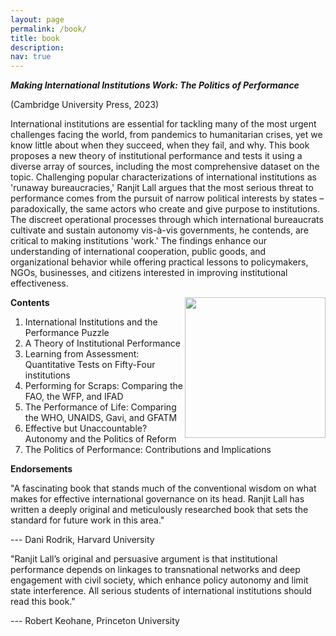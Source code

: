 ```yaml
---
layout: page
permalink: /book/
title: book
description:
nav: true
---
```


**_Making International Institutions Work: The Politics of Performance_**

(Cambridge University Press, 2023)

International institutions are essential for tackling many of the most urgent challenges facing the world, from pandemics to humanitarian crises, yet we know little about when they succeed, when they fail, and why. This book proposes a new theory of institutional performance and tests it using a diverse array of sources, including the most comprehensive dataset on the topic. Challenging popular characterizations of international institutions as 'runaway bureaucracies,' Ranjit Lall argues that the most serious threat to performance comes from the pursuit of narrow political interests by states – paradoxically, the same actors who create and give purpose to institutions. The discreet operational processes through which international bureaucrats cultivate and sustain autonomy vis-à-vis governments, he contends, are critical to making institutions 'work.' The findings enhance our understanding of international cooperation, public goods, and organizational behavior while offering practical lessons to policymakers, NGOs, businesses, and citizens interested in improving institutional effectiveness.


<img align="right" src="https://user-images.githubusercontent.com/35332935/202039275-5e2f34a2-84af-4020-b843-ea42ad7e17a2.png" width="225">


**Contents**

1. International Institutions and the Performance Puzzle
2. A Theory of Institutional Performance
3. Learning from Assessment: Quantitative Tests on Fifty-Four institutions
4. Performing for Scraps: Comparing the FAO, the WFP, and IFAD
5. The Performance of Life: Comparing the WHO, UNAIDS, Gavi, and GFATM
6. Effective but Unaccountable? Autonomy and the Politics of Reform
7. The Politics of Performance: Contributions and Implications

**Endorsements**

"A fascinating book that stands much of the conventional wisdom on what makes for effective international governance on its head. Ranjit Lall has written a deeply original and meticulously researched book that sets the standard for future work in this area."

--- Dani Rodrik, Harvard University

"Ranjit Lall’s original and persuasive argument is that institutional performance depends on linkages to transnational networks and deep engagement with civil society, which enhance policy autonomy and limit state interference. All serious students of international institutions should read this book."

--- Robert Keohane, Princeton University


